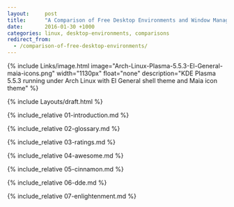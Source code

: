 ```yaml
---
layout:     post
title:      "A Comparison of Free Desktop Environments and Window Managers"
date:       2016-01-30 +1000
categories: linux, desktop-environments, comparisons
redirect_from:
  - /comparison-of-free-desktop-environments/
---
```


{% include Links/image.html image="Arch-Linux-Plasma-5.5.3-El-General-maia-icons.png" width="1130px" float="none" description="KDE Plasma 5.5.3 running under Arch Linux with El General shell theme and Maia icon theme" %}

{% include Layouts/draft.html %}

{% include_relative 01-introduction.md %}

{% include_relative 02-glossary.md %}

{% include_relative 03-ratings.md %}

{% include_relative 04-awesome.md %}

{% include_relative 05-cinnamon.md %}

{% include_relative 06-dde.md %}

{% include_relative 07-enlightenment.md %}
